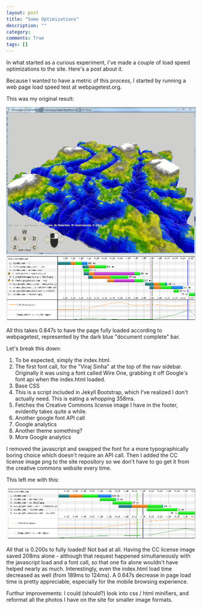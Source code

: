 ```yaml
---
layout: post
title: "Some Optimizations"
description: ""
category: 
comments: True
tags: []
---
```



In what started as a curious experiment, I've made a couple of load speed optimizations to the site. Here's a post about it. 

Because I wanted to have a metric of this process, I started by running a web page load speed test at webpagetest.org. 

<!--more-->


This was my original result:


<a class="fancybox" rel="optimize" href="/photos/terrain-gen-tex-map.PNG">
<img src="/photos/terrain-gen-tex-map.PNG" alt="" />
</a>
<a class="fancybox" rel="optimize" href="/photos/speed_before.png">
<img src="/photos/speed_before.png" alt="" />
</a>


All this takes 0.847s to have the page fully loaded according to webpagetest, represented by the dark blue "document complete" bar.

Let's break this down:

1. To be expected, simply the index.html.
2. The first font call, for the "Viraj Sinha" at the top of the nav sidebar. Originally it was using a font called Wire One, grabbing it off Google's font api when the index.html loaded.
3. Base CSS
4. This is a script included in Jekyll Bootstrap, which I've realized I don't actually need. This is eating a whopping 358ms.
5. Fetches the Creative Commons license image I have in the footer, evidently takes quite a while.
6. Another google font API call
7. Google analytics 
8. Another theme something?
9. More Google analytics


I removed the javascript and swapped the font for a more typographically boring choice which doesn't require an API call. Then I added the CC license image png to the site repository so we don't have to go get it from the creative commons website every time. 

This left me with this:

<a class="fancybox" rel="optimize" href="/photos/speed_after.png">
<img src="/photos/speed_after.png" alt="" />
</a>

All that is 0.200s to fully loaded! Not bad at all. Having the CC license image saved 208ms alone - although that request happened simultaneously with the javascript load and a font call, so that one fix alone wouldn't have helped nearly as much. Interestingly, even the index.html load time decreased as well (from 189ms to 124ms). A 0.647s decrease in page load time is pretty appreciable, especially for the mobile browsing experience.

Furthur improvements: I could (should?) look into css / html minifiers, and reformat all the photos I have on the site for smaller image formats.